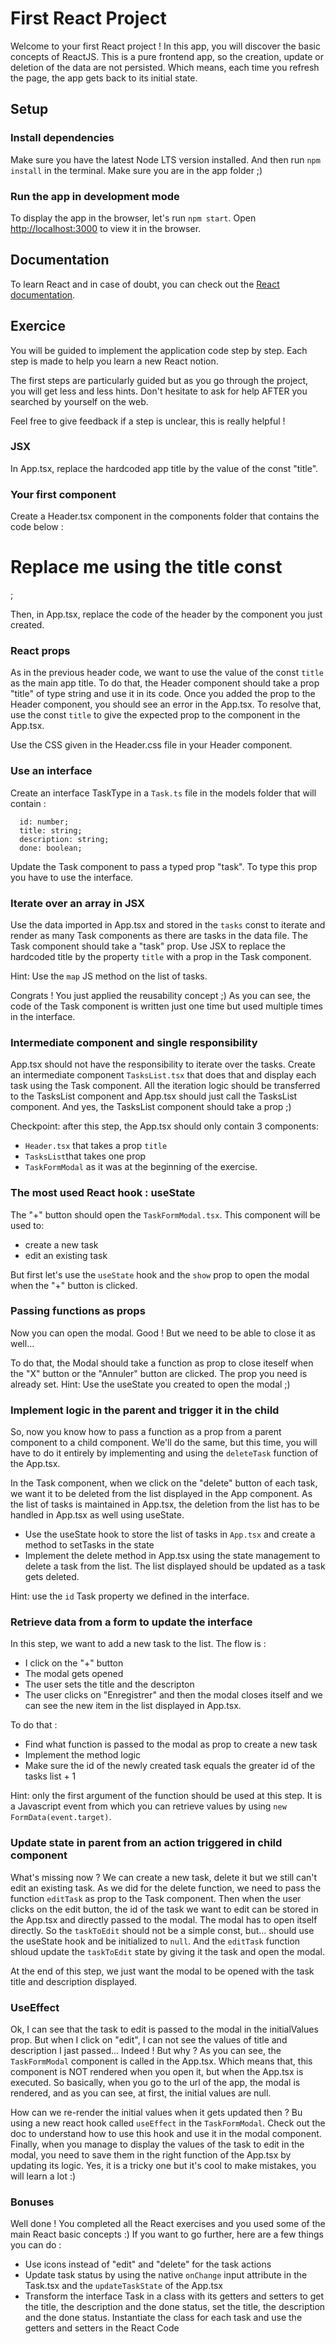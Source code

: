 # First React Project

Welcome to your first React project !
In this app, you will discover the basic concepts of ReactJS.
This is a pure frontend app, so the creation, update or deletion of the data are not persisted. Which means, each time you refresh the page, the app gets back to its initial state.

## Setup

### Install dependencies

Make sure you have the latest Node LTS version installed.
And then run `npm install` in the terminal.
Make sure you are in the app folder ;)

### Run the app in development mode

To display the app in the browser, let's run `npm start`.
Open [http://localhost:3000](http://localhost:3000) to view it in the browser.

## Documentation

To learn React and in case of doubt, you can check out the [React documentation](https://reactjs.org/).

## Exercice

You will be guided to implement the application code step by step.
Each step is made to help you learn a new React notion.

The first steps are particularly guided but as you go through the project, you will get less and less hints. Don't hesitate to ask for help AFTER you searched by yourself on the web.

Feel free to give feedback if a step is unclear, this is really helpful !

### JSX

In App.tsx, replace the hardcoded app title by the value of the const "title".

### Your first component

Create a Header.tsx component in the components folder that contains the code below :
<div className="header">
  <h1>Replace me using the title const</h1>
</div>;

Then, in App.tsx, replace the code of the header by the component you just created.

### React props

As in the previous header code, we want to use the value of the const `title` as the main app title. 
To do that, the Header component should take a prop "title" of type string and use it in its code.
Once you added the prop to the Header component, you should see an error in the App.tsx. To resolve that, use the const `title` to give the expected prop to the component in the App.tsx.

Use the CSS given in the Header.css file in your Header component.

### Use an interface

Create an interface TaskType in a `Task.ts` file in the models folder that will contain :
```
  id: number;
  title: string;
  description: string;
  done: boolean;
```
Update the Task component to pass a typed prop "task". To type this prop you have to use the interface.

### Iterate over an array in JSX

Use the data imported in App.tsx and stored in the `tasks` const to iterate and render as many Task components as there are tasks in the data file.
The Task component should take a "task" prop.
Use JSX to replace the hardcoded title by the property `title` with a prop in the Task component.

Hint: Use the `map` JS method on the list of tasks.

Congrats ! You just applied the reusability concept ;) 
As you can see, the code of the Task component is written just one time but used multiple times in the interface.

### Intermediate component and single responsibility

App.tsx should not have the responsibility to iterate over the tasks.
Create an intermediate component `TasksList.tsx` that does that and display each task using the Task component. 
All the iteration logic should be transferred to the TasksList component and App.tsx should just call the TasksList component. 
And yes, the TasksList component should take a prop ;)

Checkpoint: after this step, the App.tsx should only contain 3 components: 
- `Header.tsx` that takes a prop `title`
- `TasksList`that takes one prop
- `TaskFormModal` as it was at the beginning of the exercise.

### The most used React hook : useState

The "+" button should open the `TaskFormModal.tsx`. This component will be used to:
- create a new task
- edit an existing task

But first let's use the `useState` hook and the `show` prop to open the modal when the "+" button is clicked.

### Passing functions as props

Now you can open the modal. Good !
But we need to be able to close it as well...

To do that, the Modal should take a function as prop to close iteself when the "X" button or the "Annuler" button are clicked.
The prop you need is already set. 
Hint: Use the useState you created to open the modal ;)

### Implement logic in the parent and trigger it in the child

So, now you know how to pass a function as a prop from a parent component to a child component. 
We'll do the same, but this time, you will have to do it entirely by implementing and using the `deleteTask` function of the App.tsx.

In the Task component, when we click on the "delete" button of each task, we want it to be deleted from the list displayed in the App component.
As the list of tasks is maintained in App.tsx, the deletion from the list has to be handled in App.tsx as well using useState. 
- Use the useState hook to store the list of tasks in `App.tsx` and create a method to setTasks in the state
- Implement the delete method in App.tsx using the state management to delete a task from the list. The list displayed should be updated as a task gets deleted.

Hint: use the `id` Task property we defined in the interface.

### Retrieve data from a form to update the interface

In this step, we want to add a new task to the list. The flow is : 
- I click on the "+" button
- The modal gets opened
- The user sets the title and the descripton
- The user clicks on "Enregistrer" and then the modal closes itself and we can see the new item in the list displayed in App.tsx.

To do that :
- Find what function is passed to the modal as prop to create a new task
- Implement the method logic 
- Make sure the id of the newly created task equals the greater id of the tasks list + 1

Hint: only the first argument of the function should be used at this step. It is a Javascript event from which you can retrieve values by using `new FormData(event.target)`.

### Update state in parent from an action triggered in child component

What's missing now ? We can create a new task, delete it but we still can't edit an existing task. 
As we did for the delete function, we need to pass the function `editTask` as prop to the Task component.
Then when the user clicks on the edit button, the id of the task we want to edit can be stored in the App.tsx and directly passed to the modal.
The modal has to open itself directly.
So the `taskToEdit` should not be a simple const, but... should use the useState hook and be initialized to `null`.
And the `editTask` function shloud update the `taskToEdit` state by giving it the task and open the modal.

At the end of this step, we just want the modal to be opened with the task title and description displayed.

### UseEffect

Ok, I can see that the task to edit is passed to the modal in the initialValues prop.
But when I click on "edit", I can not see the values of title and description I jast passed...
Indeed ! But why ? As you can see, the `TaskFormModal` component is called in the App.tsx. Which means that, this component is NOT rendered when you open it, but when the App.tsx is executed. So basically, when you go to the url of the app, the modal is rendered, and as you can see, at first, the initial values are null. 

How can we re-render the initial values when it gets updated then ? 
Bu using a new react hook called `useEffect` in the `TaskFormModal`. 
Check out the doc to understand how to use this hook and use it in the modal component.
Finally, when you manage to display the values of the task to edit in the modal, you need to save them in the right function of the App.tsx by updating its logic. 
Yes, it is a tricky one but it's cool to make mistakes, you will learn a lot :)

### Bonuses

Well done ! You completed all the React exercises and you used some of the main React basic concepts :)
If you want to go further, here are a few things you can do :
- Use icons instead of "edit" and "delete" for the task actions
- Update task status by using the native `onChange` input attribute in the Task.tsx and the `updateTaskState` of the App.tsx
- Transform the interface Task in a class with its getters and setters
to get the title, the description and the done status, set the title, the description and the done status. Instantiate the class for each task and use the getters and setters in the React Code
